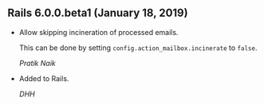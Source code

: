 ## Rails 6.0.0.beta1 (January 18, 2019) ##

*   Allow skipping incineration of processed emails.

    This can be done by setting `config.action_mailbox.incinerate` to `false`.

    *Pratik Naik*

*   Added to Rails.

    *DHH*
